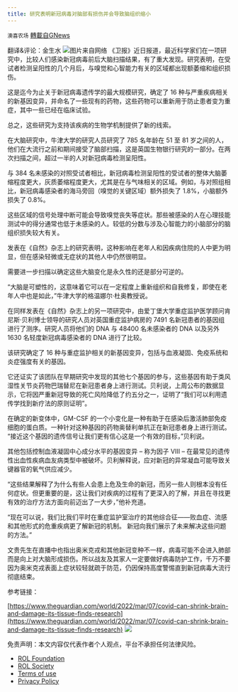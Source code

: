 ```yaml
---
title: 研究表明新冠病毒对脑部有损伤并会导致脑组织缩小
---
```

`澳喜农场` [轉載自GNews](https://gnews.org/zh-hans/2125373/)

翻译&评论：金生水
![](https://assets.gnews.org/wp-content/uploads/2022/03/1-86.png)图片来自网络
《卫报》近日报道，最近科学家们在一项研究中，比较人们感染新冠病毒前后大脑扫描结果，有了重大发现。研究表明，在受试者检测呈阳性的几个月后，与嗅觉和心智能力有关的区域都出现额萎缩和组织损伤。

这是迄今为止关于新冠病毒遗传学的最大规模研究，确定了 16 种与严重疾病相关的新基因变异，并命名了一些现有的药物，这些药物可以重新用于防止患者变为重症，其中一些已经在临床试验。

总之，这些研究为支持该疾病的生物学机制提供了新的线索。

在大脑研究中，牛津大学的研究人员研究了 785 名年龄在 51 至 81 岁之间的人，他们在大流行之前和期间接受了脑部扫描，这是英国生物银行研究的一部分。在两次扫描之间，超过一半的人对新冠病毒检测呈阳性。

与 384 名未感染的对照受试者相比，新冠病毒检测呈阳性的受试者的整体大脑萎缩程度更大，灰质萎缩程度更大，尤其是在与气味相关的区域。例如，与对照组相比，新冠病毒感染者的海马旁回（嗅觉的关键区域）额外损失了 1.8%，小脑额外损失了 0.8%。

这些区域的信号处理中断可能会导致嗅觉丧失等症状。那些被感染的人在心理技能测试中的得分通常也低于未感染的人。较低的分数与涉及心智能力的小脑部分的脑组织损失较大有关。

发表在《自然》杂志上的研究表明，这种影响在老年人和因疾病住院的人中更为明显，但在感染轻微或无症状的其他人中仍然很明显。

需要进一步扫描以确定这些大脑变化是永久性的还是部分可逆的。

“大脑是可塑性的，这意味着它可以在一定程度上重新组织和自我修复，即使在老年人中也是如此，”牛津大学的格温娜尔·杜奥教授说。

在同样发表在《自然》杂志上的另一项研究中，由爱丁堡大学重症监护医学顾问肯尼斯·贝利博士领导的研究人员对英国重症监护病房的 7491 名新冠患者的基因组进行了测序。研究人员将他们的 DNA 与 48400 名未感染者的 DNA 以及另外 1630 名轻度新冠病毒感染者的 DNA 进行了比较。

该研究确定了 16 种与重症监护相关的新基因变异，包括与血液凝固、免疫系统和炎症强度有关的基因。

它还证实了该团队在早期研究中发现的其他七个基因的参与，这些基因有助于类风湿性关节炎药物巴瑞替尼在新冠患者身上进行测试。贝利说，上周公布的数据显示，它将因严重新冠导致的死亡风险降低了约五分之一，证明了“我们可以利用遗传学找到新疗法的原则证明”。

在确定的新变体中，GM-CSF 的一个小变化是一种有助于在感染后激活肺部免疫细胞的蛋白质。一种针对这种基因的药物奥替利单抗正在新冠患者身上进行测试。 “接近这个基因的遗传信号让我们更有信心这是一个有效的目标，”贝利说。

其他包括控制血液凝固中心成分水平的基因变异 – 称为因子 VIII – 在最常见的遗传性出血性疾病血友病类型中被破坏。贝利解释说，应对新冠的异常凝血可能导致关键器官的氧气供应减少。

“这些结果解释了为什么有些人会患上危及生命的新冠，而另一些人则根本没有任何症状。但更重要的是，这让我们对疾病的过程有了更深入的了解，并且在寻找更有效的治疗方法方面向前迈出了一大步，”他补充道。

“现在可以说，我们比我们平时在重症监护室治疗的其他综合征——败血症、流感和其他形式的危重疾病更了解新冠的机制。 新冠向我们展示了未来解决这些问题的方法。”

文贵先生在直播中也指出奥米克戎和其他新冠变种不一样，病毒可能不会进入肺部而是向上对大脑形成损伤。所以战友及其家人一定要做好病毒防护工作，千万不要因为奥米克戎表面上症状较轻就疏于防范，仍因保持高度警惕直到新冠病毒大流行彻底结束。

参考链接：

[https://www.theguardian.com/world/2022/mar/07/covid-can-shrink-brain-and-damage-its-tissue-finds-research](https://www.theguardian.com/world/2022/mar/07/covid-can-shrink-brain-and-damage-its-tissue-finds-research)
![](https://assets.gnews.org/wp-content/uploads/2022/03/澳喜图标2-1.jpg)
 

免责声明：本文内容仅代表作者个人观点，平台不承担任何法律风险。

- [ROL Foundation](https://rolfoundation.org/)
- [ROL Society](https://rolsociety.org/)
- [Terms of use](https://gnews.org/terms-of-use-3/)
- [Privacy Policy](https://gnews.org/privacy-policy/)
